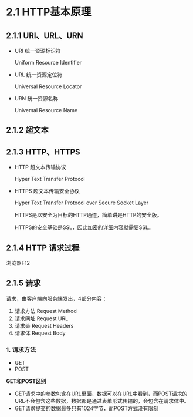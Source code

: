 # 2.1 HTTP基本原理

## 2.1.1 URI、URL、URN

* URI 统一资源标识符

  Uniform Resource Identifier

* URL 统一资源定位符

  Universal Resource Locator

* URN 统一资源名称

  Universal Resource Name

## 2.1.2 超文本

## 2.1.3 HTTP、HTTPS

* HTTP 超文本传输协议

  Hyper Text Transfer Protocol

* HTTPS 超文本传输安全协议

  Hyper Text Transfer Protocol over Secure Socket Layer

  HTTPS是以安全为目标的HTTP通道，简单讲是HTTP的安全版。

  HTTPS的安全基础是SSL，因此加密的详细内容就需要SSL。

## 2.1.4 HTTP 请求过程

浏览器F12

## 2.1.5 请求

请求，由客户端向服务端发出，4部分内容：

1. 请求方法 Request Method
2. 请求网址 Request URL
3. 请求头 Request Headers
4. 请求体 Request Body

### 1. 请求方法

* GET
* POST

**GET和POST区别**

* GET请求中的参数包含在URL里面，数据可以在URL中看到，而POST请求的URL不会包含这些数据，数据都是通过表单形式传输的，会包含在请求体中。
* GET请求提交的数据最多只有1024字节，而POST方式没有限制